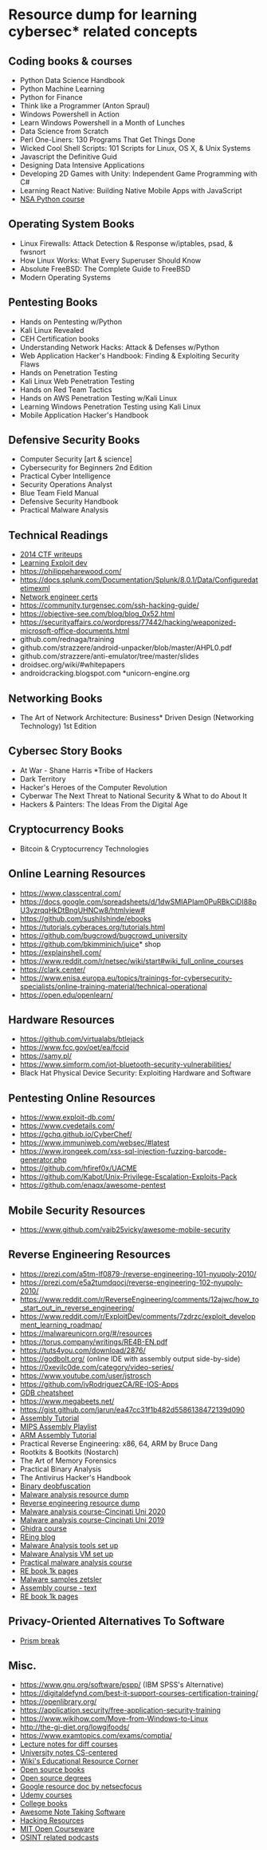 # Resource dump for learning cybersec* related concepts

## Coding books & courses
* Python Data Science Handbook
* Python Machine Learning
* Python for Finance
* Think like a Programmer (Anton Spraul)
* Windows Powershell in Action
* Learn Windows Powershell in a Month of Lunches
* Data Science from Scratch
* Perl One-Liners: 130 Programs That Get Things Done
* Wicked Cool Shell Scripts: 101 Scripts for Linux, OS X, & Unix Systems
* Javascript the Definitive Guid
* Designing Data Intensive Applications
* Developing 2D Games with Unity: Independent Game Programming with C#
* Learning React Native: Building Native Mobile Apps with JavaScript
* [NSA Python course](https://nsa.sfo2.digitaloceanspaces.com/comp3321.pdf)

## Operating System Books
* Linux Firewalls: Attack Detection & Response w/iptables, psad, & fwsnort
* How Linux Works: What Every Superuser Should Know
* Absolute FreeBSD: The Complete Guide to FreeBSD
* Modern Operating Systems

## Pentesting Books
* Hands on Pentesting w/Python
* Kali Linux Revealed
* CEH Certification books
* Understanding Network Hacks: Attack & Defenses w/Python
* Web Application Hacker's Handbook: Finding & Exploiting Security Flaws
* Hands on Penetration Testing
* Kali Linux Web Penetration Testing
* Hands on Red Team Tactics
* Hands on AWS Penetration Testing w/Kali Linux
* Learning Windows Penetration Testing using Kali Linux
* Mobile Application Hacker's Handbook

## Defensive Security Books
* Computer Security [art & science]
* Cybersecurity for Beginners 2nd Edition
* Practical Cyber Intelligence
* Security Operations Analyst
* Blue Team Field Manual
* Defensive Security Handbook
* Practical Malware Analysis



## Technical Readings
* [2014 CTF writeups](https://github.com/ctfs/write-ups-2014)
* [Learning Exploit dev](https://null-byte.wonderhowto.com/how-to/exploit-development-everything-you-need-know-0167801/)
* https://philippeharewood.com/
* https://docs.splunk.com/Documentation/Splunk/8.0.1/Data/Configuredatetimexml
* [Network engineer certs](https://www.routerfreak.com/top-10-certifications-network-engineers/)
* https://community.turgensec.com/ssh-hacking-guide/
* https://objective-see.com/blog/blog_0x52.html
* https://securityaffairs.co/wordpress/77442/hacking/weaponized-microsoft-office-documents.html
* github.com/rednaga/training
* github.com/strazzere/android-unpacker/blob/master/AHPL0.pdf
* github.com/strazzere/anti-emulator/tree/master/slides
* droidsec.org/wiki/#whitepapers
* androidcracking.blogspot.com
*unicorn-engine.org

## Networking Books
* The Art of Network Architecture: Business* Driven Design (Networking Technology) 1st Edition

## Cybersec Story Books
* At War - Shane Harris
*Tribe of Hackers
* Dark Territory
* Hacker's Heroes of the Computer Revolution
* Cyberwar The Next Threat to National Security & What to do About It
* Hackers & Painters: The Ideas From the Digital Age

## Cryptocurrency Books
* Bitcoin & Cryptocurrency Technologies

## Online Learning Resources

* https://www.classcentral.com/
* https://docs.google.com/spreadsheets/d/1dwSMIAPIam0PuRBkCiDI88pU3yzrqqHkDtBngUHNCw8/htmlview#
* https://github.com/sushilshinde/ebooks
* https://tutorials.cyberaces.org/tutorials.html
* https://github.com/bugcrowd/bugcrowd_university
* https://github.com/bkimminich/juice* shop
* https://explainshell.com/
* https://www.reddit.com/r/netsec/wiki/start#wiki_full_online_courses
* https://clark.center/
* https://www.enisa.europa.eu/topics/trainings-for-cybersecurity-specialists/online-training-material/technical-operational
* https://open.edu/openlearn/

## Hardware Resources
* https://github.com/virtualabs/btlejack
* https://www.fcc.gov/oet/ea/fccid
* https://samy.pl/
* https://www.simform.com/iot-bluetooth-security-vulnerabilities/
* Black Hat Physical Device Security: Exploiting Hardware and Software
 
## Pentesting Online Resources
* https://www.exploit-db.com/
* https://www.cvedetails.com/
* https://gchq.github.io/CyberChef/
* https://www.immuniweb.com/websec/#latest
* https://www.irongeek.com/xss-sql-injection-fuzzing-barcode-generator.php
* https://github.com/hfiref0x/UACME
* https://github.com/Kabot/Unix-Privilege-Escalation-Exploits-Pack
* https://github.com/enaqx/awesome-pentest

## Mobile Security Resources
* https://www.github.com/vaib25vicky/awesome-mobile-security

## Reverse Engineering Resources
* https://prezi.com/a5tm-lf0879-/reverse-engineering-101-nyupoly-2010/
* https://prezi.com/e5a2tumdqocj/reverse-engineering-102-nyupoly-2010/
* https://www.reddit.com/r/ReverseEngineering/comments/12ajwc/how_to_start_out_in_reverse_engineering/
* https://www.reddit.com/r/ExploitDev/comments/7zdrzc/exploit_development_learning_roadmap/
* https://malwareunicorn.org/#/resources
* https://torus.company/writings/RE4B-EN.pdf
* https://tuts4you.com/download/2876/
* https://godbolt.org/ (online IDE with assembly output side-by-side)
* https://0xevilc0de.com/category/video-series/
* https://www.youtube.com/user/jstrosch
* https://github.com/ivRodriguezCA/RE-IOS-Apps
* [GDB cheatsheet](https://darkdust.net/files/GDB%20Cheat%20Sheet.pdf)
* https://www.megabeets.net/
* https://gist.github.com/jarun/ea47cc31f1b482d5586138472139d090
* [Assembly Tutorial](https://cs.lmu.edu/~ray/notes/nasmtutorial/)
* [MIPS Assembly Playlist](https://m.youtube.com/playlist?list=PL5b07qlmA3P6zUdDf-o97ddfpvPFuNa5A)
* [ARM Assembly Tutorial](https://azeria-labs.com/writing-arm-assembly-part-1)
* Practical Reverse Engineering: x86, 64, ARM by Bruce Dang
* Rootkits & Bootkits (Nostarch)
* The Art of Memory Forensics
* Practical Binary Analysis
* The Antivirus Hacker's Handbook
* [Binary deobfuscation](https://github.com/malrev/ABD/blob/master/README.md)
* [Malware analysis resource dump](https://github.com/rshipp/awesome-malware-analysis)
* [Reverse engineering resource dump](https://github.com/tylerha97/awesome-reversing)
* [Malware analysis course-Cincinati Uni 2020](https://class.malware.re/)
* [Malware analysis course-Cincinati Uni 2019](http://class.snusbaum.com/)
* [Ghidra course](https://github.com/NationalSecurityAgency/ghidra/tree/master/GhidraDocs/GhidraClass/Beginner)
* [REing blog](https://mrt4ntr4.github.io/categories)
* [Malware Analysis tools set up](https://www.fireeye.com/blog/threat-research/2018/11/flare-vm-update.html)
* [Malware Analysis VM set up](https://github.com/1d8/CybersecLearning/blob/master/MalwareLabSetup.pdf)
* [Practical malware analysis course](https://samsclass.info/126/126_S17.shtml)
* [RE book 1k pages](https://torus.company/9f0911c0a4bb7d20eb8bab286a2c109fa85c44c6/RE4B-EN.pdf)
* [Malware samples zetsler](https://zeltser.com/malware-sample-sources/)
* [Assembly course - text](https://revers.engineering/applied-re-accelerated-assembly-p1/)
* [RE book 1k pages](https://torus.company/9f0911c0a4bb7d20eb8bab286a2c109fa85c44c6/RE4B-EN.pdf)

## Privacy-Oriented Alternatives To Software
* [Prism break](https://prism-break.org/en/categories/)

## Misc.
* https://www.gnu.org/software/pspp/ (IBM SPSS's Alternative)
* https://digitaldefynd.com/best-it-support-courses-certification-training/
* https://openlibrary.org/
* https://application.security/free-application-security-training
* https://www.wikihow.com/Move-from-Windows-to-Linux
* http://the-gi-diet.org/lowgifoods/
* https://www.examtopics.com/exams/comptia/
* [Lecture notes for diff courses](https://www.studocu.com/en)
* [University notes CS-centered](https://github.com/alptheexplorer/epflLectureNotes)
* [Wiki's Educational Resource Corner](https://en.wikiversity.org/wiki/Wikiversity:Main_Page)
* [Open source books](https://openstax.org/)
* [Open source degrees](https://github.com/ossu/)
* [Google resource doc by netsecfocus](https://docs.google.com/spreadsheets/d/12bT8APhWsLP8mBtWCYu4MLftwG1cPmIL25AEBtXDno/htmlview#)
* [Udemy courses](http://freecoursesite.com)
* [College books](https://m.imgur.com/gallery/y7KXKyG)
* [Awesome Note Taking Software](https://linuxconfig.org/how-to-install-latex-on-ubuntu-18-04-bionic-beaver-linux)
* [Hacking Resources](https://github.com/Hack-with-Github/Awesome-Hacking)
* [MIT Open Courseware](https://ocw.mit.edu/courses/electrical-engineering-and-computer-science/6-858-computer-systems-security-fall-2014/)
* [OSINT related podcasts](https://www.learnallthethings.net/creepyosint)
